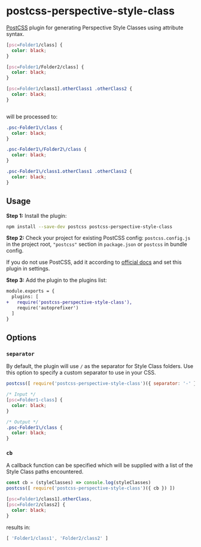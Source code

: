 # postcss-perspective-style-class

[PostCSS] plugin for generating Perspective Style Classes using attribute syntax.

[PostCSS]: https://github.com/postcss/postcss

```css
[psc=Folder1/class] { 
  color: black; 
}

[psc=Folder1/Folder2/class] { 
  color: black; 
}

[psc=Folder1/class1].otherClass1 .otherClass2 { 
  color: black; 
}



```

will be processed to:

```css
.psc-Folder1\/class { 
  color: black; 
}

.psc-Folder1\/Folder2\/class { 
  color: black; 
}

.psc-Folder1\/class1.otherClass1 .otherClass2 { 
  color: black; 
}
```

## Usage

**Step 1:** Install the plugin:

```sh
npm install --save-dev postcss postcss-perspective-style-class
```

**Step 2:** Check your project for existing PostCSS config: `postcss.config.js` in the project root, `"postcss"` section in `package.json` or `postcss` in bundle config.

If you do not use PostCSS, add it according to [official docs] and set this plugin in settings.

**Step 3:** Add the plugin to the plugins list:

```diff
module.exports = {
  plugins: [
+   require('postcss-perspective-style-class'),
    require('autoprefixer')
  ]
}
```

## Options

### `separator`

By default, the plugin will use `/` as the separator for Style Class folders.
Use this option to specify a custom separator to use in your CSS.

```js
postcss([ require('postcss-perspective-style-class')({ separator: '-' }) ])
```
```css
/* Input */
[psc=Folder1-class] {
  color: black;
}

/* Output */
.psc-Folder1\/class { 
  color: black;
}
```

### `cb`

A callback function can be specified which will be supplied with a list of the Style Class paths encountered.

```js
const cb = (styleClasses) => console.log(styleClasses)
postcss([ require('postcss-perspective-style-class')({ cb }) ])
```
```css
[psc=Folder1/class1].otherClass, 
[psc=Folder2/class2] { 
  color: black; 
}
```
results in:
```js
[ 'Folder1/class1', 'Folder2/class2' ]
```

[official docs]: https://github.com/postcss/postcss#usage
